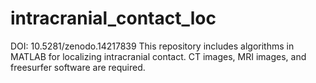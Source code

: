 # intracranial_contact_loc
DOI: 10.5281/zenodo.14217839
This repository includes algorithms in MATLAB for localizing intracranial contact. CT images, MRI images, and freesurfer software are required.
